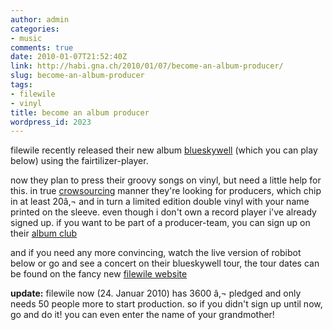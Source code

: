 ```yaml
---
author: admin
categories:
- music
comments: true
date: 2010-01-07T21:52:40Z
link: http://habi.gna.ch/2010/01/07/become-an-album-producer/
slug: become-an-album-producer
tags:
- filewile
- vinyl
title: become an album producer
wordpress_id: 2023
---
```


filewile recently released their new album [blueskywell](http://www.filewile.com/discography/) (which you can play below) using the fairtilizer-player.




now they plan to press their groovy songs on vinyl, but need a little help for this. in true [crowsourcing](http://en.wikipedia.org/wiki/Crowdsourcing) manner they're looking for producers, which chip in at least 20â‚¬ and in turn a limited edition double vinyl with your name printed on the sleeve. even though i don't own a record player i've already signed up. if you want to be part of a producer-team, you can sign up on their [album club](http://albumclub.macends.com/)


  

and if you need any more convincing, watch the live version of robibot below or go and see a concert on their blueskywell tour, the tour dates can be found on the fancy new [filewile website](http://www.filewile.com/2009/11/13/new-album-%C2%ABblueskywell%C2%BB-tour/)  



**update:** filewile now (24. Januar 2010) has 3600 â‚¬ pledged and only needs 50 people more to start production. so if you didn't sign up until now, go and do it! you can even enter the name of your grandmother!
